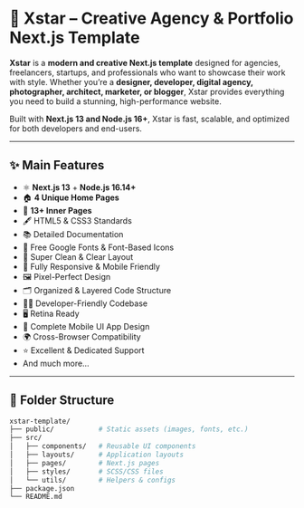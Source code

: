 # 🎨 Xstar – Creative Agency & Portfolio Next.js Template  

**Xstar** is a **modern and creative Next.js template** designed for agencies, freelancers, startups, and professionals who want to showcase their work with style. Whether you’re a **designer, developer, digital agency, photographer, architect, marketer, or blogger**, Xstar provides everything you need to build a stunning, high-performance website.  

Built with **Next.js 13 and Node.js 16+**, Xstar is fast, scalable, and optimized for both developers and end-users.  

---

## ✨ Main Features  

- ⚛️ **Next.js 13** + **Node.js 16.14+**  
- 🏠 **4 Unique Home Pages**  
- 📄 **13+ Inner Pages**  
- 🖋️ HTML5 & CSS3 Standards  
- 📚 Detailed Documentation  
- 🎨 Free Google Fonts & Font-Based Icons  
- 📐 Super Clean & Clear Layout  
- 📱 Fully Responsive & Mobile Friendly  
- 🖼️ Pixel-Perfect Design  
- 🗂️ Organized & Layered Code Structure  
- 👨‍💻 Developer-Friendly Codebase  
- 🖥️ Retina Ready  
- 📲 Complete Mobile UI App Design  
- 🌍 Cross-Browser Compatibility  
- ⭐ Excellent & Dedicated Support  
- And much more…  

---

## 📂 Folder Structure  

```bash
xstar-template/
├── public/           # Static assets (images, fonts, etc.)
├── src/
│   ├── components/   # Reusable UI components
│   ├── layouts/      # Application layouts
│   ├── pages/        # Next.js pages
│   ├── styles/       # SCSS/CSS files
│   └── utils/        # Helpers & configs
├── package.json
└── README.md

